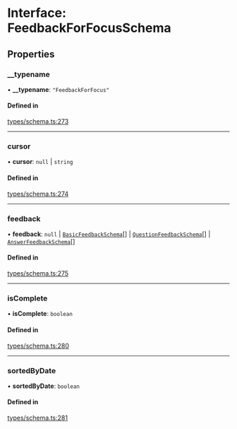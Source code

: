 # Interface: FeedbackForFocusSchema

## Properties

### \_\_typename

• **\_\_typename**: ``"FeedbackForFocus"``

#### Defined in

[types/schema.ts:273](https://github.com/bhavjitChauhan/khan-api/blob/b7f7b44b/src/types/schema.ts#L273)

___

### cursor

• **cursor**: ``null`` \| `string`

#### Defined in

[types/schema.ts:274](https://github.com/bhavjitChauhan/khan-api/blob/b7f7b44b/src/types/schema.ts#L274)

___

### feedback

• **feedback**: ``null`` \| [`BasicFeedbackSchema`](BasicFeedbackSchema.md)[] \| [`QuestionFeedbackSchema`](QuestionFeedbackSchema.md)[] \| [`AnswerFeedbackSchema`](AnswerFeedbackSchema.md)[]

#### Defined in

[types/schema.ts:275](https://github.com/bhavjitChauhan/khan-api/blob/b7f7b44b/src/types/schema.ts#L275)

___

### isComplete

• **isComplete**: `boolean`

#### Defined in

[types/schema.ts:280](https://github.com/bhavjitChauhan/khan-api/blob/b7f7b44b/src/types/schema.ts#L280)

___

### sortedByDate

• **sortedByDate**: `boolean`

#### Defined in

[types/schema.ts:281](https://github.com/bhavjitChauhan/khan-api/blob/b7f7b44b/src/types/schema.ts#L281)
